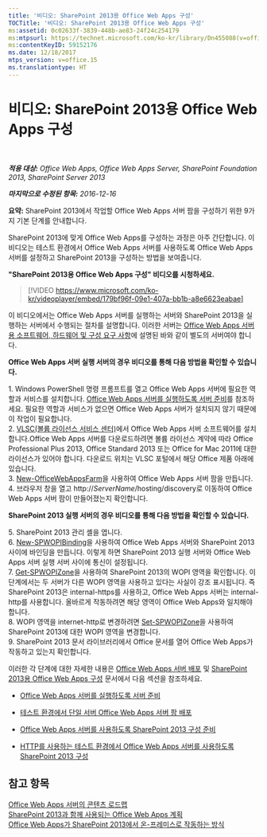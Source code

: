 ```yaml
---
title: '비디오: SharePoint 2013용 Office Web Apps 구성'
TOCTitle: '비디오: SharePoint 2013용 Office Web Apps 구성'
ms:assetid: 0c02633f-3839-448b-ae83-24f24c254179
ms:mtpsurl: https://technet.microsoft.com/ko-kr/library/Dn455088(v=office.15)
ms:contentKeyID: 59152176
ms.date: 12/18/2017
mtps_version: v=office.15
ms.translationtype: HT
---
```


# 비디오: SharePoint 2013용 Office Web Apps 구성

 

_**적용 대상:** Office Web Apps, Office Web Apps Server, SharePoint Foundation 2013, SharePoint Server 2013_

_**마지막으로 수정된 항목:** 2016-12-16_

**요약:** SharePoint 2013에서 작업할 Office Web Apps 서버 팜을 구성하기 위한 9가지 기본 단계를 안내합니다.

SharePoint 2013에 맞게 Office Web Apps를 구성하는 과정은 아주 간단합니다. 이 비디오는 테스트 환경에서 Office Web Apps 서버를 사용하도록 Office Web Apps 서버를 설정하고 SharePoint 2013을 구성하는 방법을 보여줍니다.


**"SharePoint 2013용 Office Web Apps 구성" 비디오를 시청하세요.**

> [!VIDEO https://www.microsoft.com/ko-kr/videoplayer/embed/179bf96f-09e1-407a-bb1b-a8e6623eabae]

이 비디오에서는 Office Web Apps 서버를 실행하는 서버와 SharePoint 2013을 실행하는 서버에서 수행되는 절차를 설명합니다. 이러한 서버는 [Office Web Apps 서버용 소프트웨어, 하드웨어 및 구성 요구 사항](plan-office-web-apps-server.md)에 설명된 바와 같이 별도의 서버여야 합니다.

**Office Web Apps 서버 실행 서버의 경우 비디오를 통해 다음 방법을 확인할 수 있습니다.**

1\. Windows PowerShell 명령 프롬프트를 열고 Office Web Apps 서버에 필요한 역할과 서비스를 설치합니다. [Office Web Apps 서버를 실행하도록 서버 준비](deploy-office-web-apps-server.md)를 참조하세요. 필요한 역할과 서비스가 없으면 Office Web Apps 서버가 설치되지 않기 때문에 이 작업이 필요합니다.  
2\. [VLSC(볼륨 라이선스 서비스 센터)](http://go.microsoft.com/fwlink/p/?linkid=256561)에서 Office Web Apps 서버 소프트웨어를 설치합니다.Office Web Apps 서버를 다운로드하려면 볼륨 라이선스 계약에 따라 Office Professional Plus 2013, Office Standard 2013 또는 Office for Mac 2011에 대한 라이선스가 있어야 합니다. 다운로드 위치는 VLSC 포털에서 해당 Office 제품 아래에 있습니다.  
3\. [New-OfficeWebAppsFarm](new-officewebappsfarm.md)을 사용하여 Office Web Apps 서버 팜을 만듭니다.  
4\. 브라우저 창을 열고 http://*ServerName*/hosting/discovery로 이동하여 Office Web Apps 서버 팜이 만들어졌는지 확인합니다.

**SharePoint 2013 실행 서버의 경우 비디오를 통해 다음 방법을 확인할 수 있습니다.**

5\. SharePoint 2013 관리 셸을 엽니다.  
6\. [New-SPWOPIBinding](new-spwopibinding.md)을 사용하여 Office Web Apps 서버와 SharePoint 2013 사이에 바인딩을 만듭니다. 이렇게 하면 SharePoint 2013 실행 서버와 Office Web Apps 서버 실행 서버 사이에 통신이 설정됩니다.  
7\. [Get-SPWOPIZone](get-spwopizone.md)을 사용하여 SharePoint 2013의 WOPI 영역을 확인합니다. 이 단계에서는 두 서버가 다른 WOPI 영역을 사용하고 있다는 사실이 강조 표시됩니다. 즉 SharePoint 2013은 internal-https를 사용하고, Office Web Apps 서버는 internal-http를 사용합니다. 올바르게 작동하려면 해당 영역이 Office Web Apps와 일치해야 합니다.  
8\. WOPI 영역을 internet-http로 변경하려면 [Set-SPWOPIZone](set-spwopizone.md)을 사용하여 SharePoint 2013에 대한 WOPI 영역을 변경합니다.  
9\. SharePoint 2013 문서 라이브러리에서 Office 문서를 열어 Office Web Apps가 작동하고 있는지 확인합니다.

이러한 각 단계에 대한 자세한 내용은 [Office Web Apps 서버 배포](deploy-office-web-apps-server.md) 및 [SharePoint 2013용 Office Web Apps 구성](configure-office-web-apps-for-sharepoint-2013.md) 문서에서 다음 섹션을 참조하세요.

  - [Office Web Apps 서버를 실행하도록 서버 준비](deploy-office-web-apps-server.md)

  - [테스트 환경에서 단일 서버 Office Web Apps 서버 팜 배포](deploy-office-web-apps-server.md)

  - [Office Web Apps 서버를 사용하도록 SharePoint 2013 구성 준비](configure-office-web-apps-for-sharepoint-2013.md)

  - [HTTP를 사용하는 테스트 환경에서 Office Web Apps 서버를 사용하도록 SharePoint 2013 구성](configure-office-web-apps-for-sharepoint-2013.md)

## 참고 항목


[Office Web Apps 서버의 콘텐츠 로드맵](content-roadmap-for-office-web-apps-server.md)  
[SharePoint 2013과 함께 사용되는 Office Web Apps 계획](plan-office-web-apps-used-with-sharepoint-2013.md)  
[Office Web Apps가 SharePoint 2013에서 온-프레미스로 작동하는 방식](how-office-web-apps-work-on-premises-with-sharepoint-2013.md)  
  

[](how-office-web-apps-work-on-premises-with-sharepoint-2013.md)

